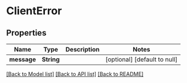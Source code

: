 # ClientError
## Properties

| Name | Type | Description | Notes |
|------------ | ------------- | ------------- | -------------|
| **message** | **String** |  | [optional] [default to null] |

[[Back to Model list]](../README.md#documentation-for-models) [[Back to API list]](../README.md#documentation-for-api-endpoints) [[Back to README]](../README.md)

